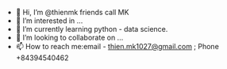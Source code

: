 - 👋 Hi, I’m @thienmk friends call MK
- 👀 I’m interested in ...
- 🌱 I’m currently learning python - data science.
- 💞️ I’m looking to collaborate on ...
- 📫 How to reach me:email - thien.mk1027@gmail.com ; Phone +84394540462

<!---
thienmk/thienmk is a ✨ special ✨ repository because its `README.md` (this file) appears on your GitHub profile.
You can click the Preview link to take a look at your changes.
--->
